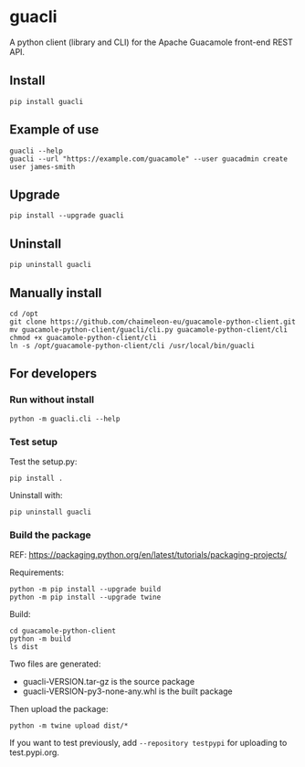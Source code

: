 # guacli

A python client (library and CLI) for the Apache Guacamole front-end REST API.

## Install

```
pip install guacli
```

## Example of use

```
guacli --help
guacli --url "https://example.com/guacamole" --user guacadmin create user james-smith
```

## Upgrade

```
pip install --upgrade guacli
```

## Uninstall

```
pip uninstall guacli
```

## Manually install

```
cd /opt
git clone https://github.com/chaimeleon-eu/guacamole-python-client.git
mv guacamole-python-client/guacli/cli.py guacamole-python-client/cli
chmod +x guacamole-python-client/cli
ln -s /opt/guacamole-python-client/cli /usr/local/bin/guacli
```

## For developers

### Run without install

```
python -m guacli.cli --help
```

### Test setup

Test the setup.py:
```
pip install .
```
Uninstall with:
```
pip uninstall guacli
```

### Build the package

REF: https://packaging.python.org/en/latest/tutorials/packaging-projects/

Requirements:
```
python -m pip install --upgrade build
python -m pip install --upgrade twine
```

Build:
```
cd guacamole-python-client
python -m build
ls dist
```
Two files are generated: 
 - guacli-VERSION.tar-gz is the source package
 - guacli-VERSION-py3-none-any.whl is the built package

Then upload the package:
```
python -m twine upload dist/*
```
If you want to test previously, add `--repository testpypi` for uploading to test.pypi.org.

